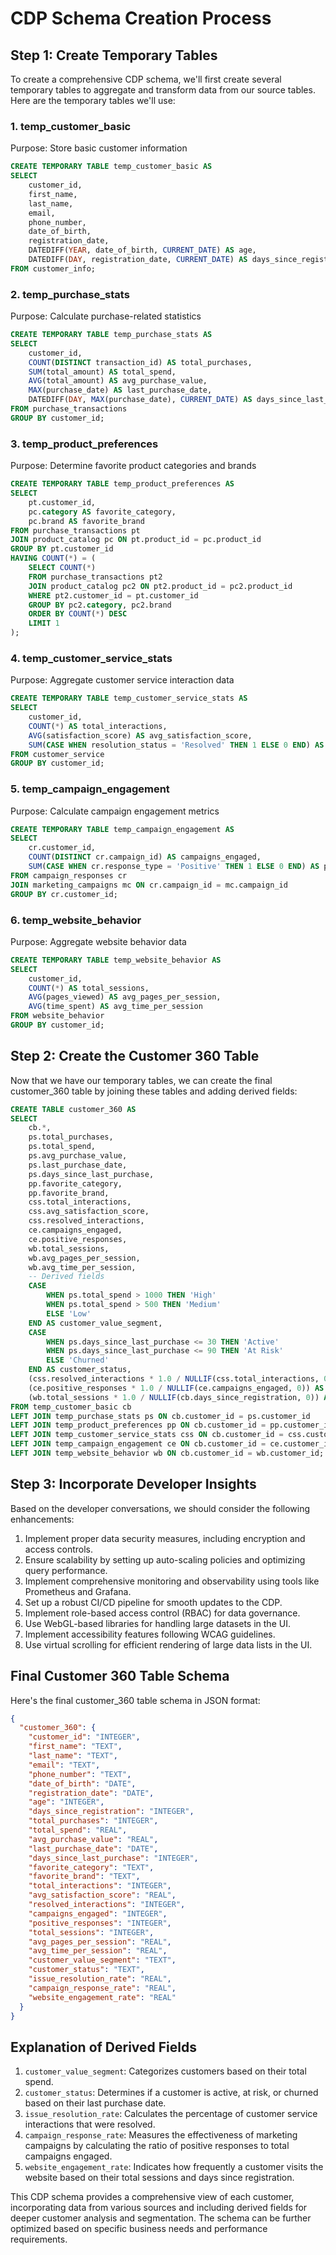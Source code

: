 # CDP Schema Creation Process

## Step 1: Create Temporary Tables

To create a comprehensive CDP schema, we'll first create several temporary tables to aggregate and transform data from our source tables. Here are the temporary tables we'll use:

### 1. temp_customer_basic
Purpose: Store basic customer information
```sql
CREATE TEMPORARY TABLE temp_customer_basic AS
SELECT 
    customer_id,
    first_name,
    last_name,
    email,
    phone_number,
    date_of_birth,
    registration_date,
    DATEDIFF(YEAR, date_of_birth, CURRENT_DATE) AS age,
    DATEDIFF(DAY, registration_date, CURRENT_DATE) AS days_since_registration
FROM customer_info;
```

### 2. temp_purchase_stats
Purpose: Calculate purchase-related statistics
```sql
CREATE TEMPORARY TABLE temp_purchase_stats AS
SELECT 
    customer_id,
    COUNT(DISTINCT transaction_id) AS total_purchases,
    SUM(total_amount) AS total_spend,
    AVG(total_amount) AS avg_purchase_value,
    MAX(purchase_date) AS last_purchase_date,
    DATEDIFF(DAY, MAX(purchase_date), CURRENT_DATE) AS days_since_last_purchase
FROM purchase_transactions
GROUP BY customer_id;
```

### 3. temp_product_preferences
Purpose: Determine favorite product categories and brands
```sql
CREATE TEMPORARY TABLE temp_product_preferences AS
SELECT 
    pt.customer_id,
    pc.category AS favorite_category,
    pc.brand AS favorite_brand
FROM purchase_transactions pt
JOIN product_catalog pc ON pt.product_id = pc.product_id
GROUP BY pt.customer_id
HAVING COUNT(*) = (
    SELECT COUNT(*) 
    FROM purchase_transactions pt2 
    JOIN product_catalog pc2 ON pt2.product_id = pc2.product_id
    WHERE pt2.customer_id = pt.customer_id
    GROUP BY pc2.category, pc2.brand
    ORDER BY COUNT(*) DESC
    LIMIT 1
);
```

### 4. temp_customer_service_stats
Purpose: Aggregate customer service interaction data
```sql
CREATE TEMPORARY TABLE temp_customer_service_stats AS
SELECT 
    customer_id,
    COUNT(*) AS total_interactions,
    AVG(satisfaction_score) AS avg_satisfaction_score,
    SUM(CASE WHEN resolution_status = 'Resolved' THEN 1 ELSE 0 END) AS resolved_interactions
FROM customer_service
GROUP BY customer_id;
```

### 5. temp_campaign_engagement
Purpose: Calculate campaign engagement metrics
```sql
CREATE TEMPORARY TABLE temp_campaign_engagement AS
SELECT 
    cr.customer_id,
    COUNT(DISTINCT cr.campaign_id) AS campaigns_engaged,
    SUM(CASE WHEN cr.response_type = 'Positive' THEN 1 ELSE 0 END) AS positive_responses
FROM campaign_responses cr
JOIN marketing_campaigns mc ON cr.campaign_id = mc.campaign_id
GROUP BY cr.customer_id;
```

### 6. temp_website_behavior
Purpose: Aggregate website behavior data
```sql
CREATE TEMPORARY TABLE temp_website_behavior AS
SELECT 
    customer_id,
    COUNT(*) AS total_sessions,
    AVG(pages_viewed) AS avg_pages_per_session,
    AVG(time_spent) AS avg_time_per_session
FROM website_behavior
GROUP BY customer_id;
```

## Step 2: Create the Customer 360 Table

Now that we have our temporary tables, we can create the final customer_360 table by joining these tables and adding derived fields:

```sql
CREATE TABLE customer_360 AS
SELECT 
    cb.*,
    ps.total_purchases,
    ps.total_spend,
    ps.avg_purchase_value,
    ps.last_purchase_date,
    ps.days_since_last_purchase,
    pp.favorite_category,
    pp.favorite_brand,
    css.total_interactions,
    css.avg_satisfaction_score,
    css.resolved_interactions,
    ce.campaigns_engaged,
    ce.positive_responses,
    wb.total_sessions,
    wb.avg_pages_per_session,
    wb.avg_time_per_session,
    -- Derived fields
    CASE 
        WHEN ps.total_spend > 1000 THEN 'High'
        WHEN ps.total_spend > 500 THEN 'Medium'
        ELSE 'Low'
    END AS customer_value_segment,
    CASE 
        WHEN ps.days_since_last_purchase <= 30 THEN 'Active'
        WHEN ps.days_since_last_purchase <= 90 THEN 'At Risk'
        ELSE 'Churned'
    END AS customer_status,
    (css.resolved_interactions * 1.0 / NULLIF(css.total_interactions, 0)) AS issue_resolution_rate,
    (ce.positive_responses * 1.0 / NULLIF(ce.campaigns_engaged, 0)) AS campaign_response_rate,
    (wb.total_sessions * 1.0 / NULLIF(cb.days_since_registration, 0)) AS website_engagement_rate
FROM temp_customer_basic cb
LEFT JOIN temp_purchase_stats ps ON cb.customer_id = ps.customer_id
LEFT JOIN temp_product_preferences pp ON cb.customer_id = pp.customer_id
LEFT JOIN temp_customer_service_stats css ON cb.customer_id = css.customer_id
LEFT JOIN temp_campaign_engagement ce ON cb.customer_id = ce.customer_id
LEFT JOIN temp_website_behavior wb ON cb.customer_id = wb.customer_id;
```

## Step 3: Incorporate Developer Insights

Based on the developer conversations, we should consider the following enhancements:

1. Implement proper data security measures, including encryption and access controls.
2. Ensure scalability by setting up auto-scaling policies and optimizing query performance.
3. Implement comprehensive monitoring and observability using tools like Prometheus and Grafana.
4. Set up a robust CI/CD pipeline for smooth updates to the CDP.
5. Implement role-based access control (RBAC) for data governance.
6. Use WebGL-based libraries for handling large datasets in the UI.
7. Implement accessibility features following WCAG guidelines.
8. Use virtual scrolling for efficient rendering of large data lists in the UI.

## Final Customer 360 Table Schema

Here's the final customer_360 table schema in JSON format:

```json
{
  "customer_360": {
    "customer_id": "INTEGER",
    "first_name": "TEXT",
    "last_name": "TEXT",
    "email": "TEXT",
    "phone_number": "TEXT",
    "date_of_birth": "DATE",
    "registration_date": "DATE",
    "age": "INTEGER",
    "days_since_registration": "INTEGER",
    "total_purchases": "INTEGER",
    "total_spend": "REAL",
    "avg_purchase_value": "REAL",
    "last_purchase_date": "DATE",
    "days_since_last_purchase": "INTEGER",
    "favorite_category": "TEXT",
    "favorite_brand": "TEXT",
    "total_interactions": "INTEGER",
    "avg_satisfaction_score": "REAL",
    "resolved_interactions": "INTEGER",
    "campaigns_engaged": "INTEGER",
    "positive_responses": "INTEGER",
    "total_sessions": "INTEGER",
    "avg_pages_per_session": "REAL",
    "avg_time_per_session": "REAL",
    "customer_value_segment": "TEXT",
    "customer_status": "TEXT",
    "issue_resolution_rate": "REAL",
    "campaign_response_rate": "REAL",
    "website_engagement_rate": "REAL"
  }
}
```

## Explanation of Derived Fields

1. `customer_value_segment`: Categorizes customers based on their total spend.
2. `customer_status`: Determines if a customer is active, at risk, or churned based on their last purchase date.
3. `issue_resolution_rate`: Calculates the percentage of customer service interactions that were resolved.
4. `campaign_response_rate`: Measures the effectiveness of marketing campaigns by calculating the ratio of positive responses to total campaigns engaged.
5. `website_engagement_rate`: Indicates how frequently a customer visits the website based on their total sessions and days since registration.

This CDP schema provides a comprehensive view of each customer, incorporating data from various sources and including derived fields for deeper customer analysis and segmentation. The schema can be further optimized based on specific business needs and performance requirements.